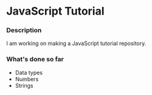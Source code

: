 # JavaScript Tutorial

### Description

I am working on making a JavaScript tutorial repository. 

### What's done so far

- Data types
- Numbers
- Strings
